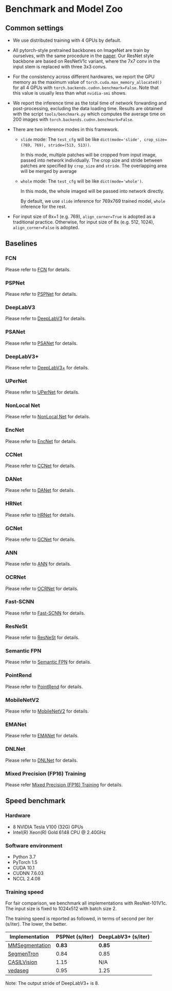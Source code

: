 # Benchmark and Model Zoo

## Common settings

* We use distributed training with 4 GPUs by default.
* All pytorch-style pretrained backbones on ImageNet are train by ourselves, with the same procedure in the [paper](https://arxiv.org/pdf/1812.01187.pdf).
  Our ResNet style backbone are based on ResNetV1c variant, where the 7x7 conv in the input stem is replaced with three 3x3 convs.
* For the consistency across different hardwares, we report the GPU memory as the maximum value of `torch.cuda.max_memory_allocated()` for all 4 GPUs with `torch.backends.cudnn.benchmark=False`.
  Note that this value is usually less than what `nvidia-smi` shows.
* We report the inference time as the total time of network forwarding and post-processing, excluding the data loading time.
  Results are obtained with the script `tools/benchmark.py` which computes the average time on 200 images with `torch.backends.cudnn.benchmark=False`.
* There are two inference modes in this framework.

  * `slide` mode: The `test_cfg` will be like `dict(mode='slide', crop_size=(769, 769), stride=(513, 513))`.

    In this mode, multiple patches will be cropped from input image, passed into network individually.
    The crop size and stride between patches are specified by `crop_size` and `stride`.
    The overlapping area will be merged by average

  * `whole` mode: The `test_cfg` will be like `dict(mode='whole')`.

    In this mode, the whole imaged will be passed into network directly.

    By default, we use `slide` inference for 769x769 trained model, `whole` inference for the rest.
* For input size of 8x+1 (e.g. 769), `align_corner=True` is adopted as a traditional practice.
  Otherwise, for input size of 8x (e.g. 512, 1024), `align_corner=False` is adopted.

## Baselines

### FCN

Please refer to [FCN](https://github.com/open-mmlab/mmsegmentation/blob/master/configs/fcn) for details.

### PSPNet

Please refer to [PSPNet](https://github.com/open-mmlab/mmsegmentation/blob/master/configs/pspnet) for details.

### DeepLabV3

Please refer to [DeepLabV3](https://github.com/open-mmlab/mmsegmentation/blob/master/configs/deeplabv3) for details.

### PSANet

Please refer to [PSANet](https://github.com/open-mmlab/mmsegmentation/blob/master/configs/psanet) for details.

### DeepLabV3+

Please refer to [DeepLabV3+](https://github.com/open-mmlab/mmsegmentation/blob/master/configs/deeplabv3plus) for details.

### UPerNet

Please refer to [UPerNet](https://github.com/open-mmlab/mmsegmentation/blob/master/configs/upernet) for details.

### NonLocal Net

Please refer to [NonLocal Net](https://github.com/open-mmlab/mmsegmentation/blob/master/configs/nlnet) for details.

### EncNet

Please refer to [EncNet](https://github.com/open-mmlab/mmsegmentation/blob/master/configs/encnet) for details.

### CCNet

Please refer to [CCNet](https://github.com/open-mmlab/mmsegmentation/blob/master/configs/ccnet) for details.

### DANet

Please refer to [DANet](https://github.com/open-mmlab/mmsegmentation/blob/master/configs/danet) for details.

### HRNet

Please refer to [HRNet](https://github.com/open-mmlab/mmsegmentation/blob/master/configs/hrnet) for details.

### GCNet

Please refer to [GCNet](https://github.com/open-mmlab/mmsegmentation/blob/master/configs/gcnet) for details.

### ANN

Please refer to [ANN](https://github.com/open-mmlab/mmsegmentation/blob/master/configs/ann) for details.

### OCRNet

Please refer to [OCRNet](https://github.com/open-mmlab/mmsegmentation/blob/master/configs/ocrnet) for details.

### Fast-SCNN

Please refer to [Fast-SCNN](https://github.com/open-mmlab/mmsegmentation/blob/master/configs/fastscnn) for details.

### ResNeSt

Please refer to [ResNeSt](https://github.com/open-mmlab/mmsegmentation/blob/master/configs/resnest) for details.

### Semantic FPN

Please refer to [Semantic FPN](https://github.com/open-mmlab/mmsegmentation/blob/master/configs/semfpn) for details.

### PointRend

Please refer to [PointRend](https://github.com/open-mmlab/mmsegmentation/blob/master/configs/point_rend) for details.

### MobileNetV2

Please refer to [MobileNetV2](https://github.com/open-mmlab/mmsegmentation/blob/master/configs/mobilenet_v2) for details.

### EMANet

Please refer to [EMANet](https://github.com/open-mmlab/mmsegmentation/blob/master/configs/emanet) for details.

### DNLNet

Please refer to [DNLNet](https://github.com/open-mmlab/mmsegmentation/blob/master/configs/dnlnet) for details.

### Mixed Precision (FP16) Training

Please refer [Mixed Precision (FP16) Training](https://github.com/open-mmlab/mmsegmentation/blob/master/configs/fp16/README.md) for details.

## Speed benchmark

### Hardware

* 8 NVIDIA Tesla V100 (32G) GPUs
* Intel(R) Xeon(R) Gold 6148 CPU @ 2.40GHz

### Software environment

* Python 3.7
* PyTorch 1.5
* CUDA 10.1
* CUDNN 7.6.03
* NCCL 2.4.08

### Training speed

For fair comparison, we benchmark all implementations with ResNet-101V1c.
The input size is fixed to 1024x512 with batch size 2.

The training speed is reported as followed, in terms of second per iter (s/iter). The lower, the better.

| Implementation | PSPNet (s/iter) | DeepLabV3+ (s/iter) |
|----------------|-----------------|---------------------|
| [MMSegmentation](https://github.com/open-mmlab/mmsegmentation)              | **0.83**       | **0.85**   |
| [SegmenTron](https://github.com/LikeLy-Journey/SegmenTron)                  | 0.84           | 0.85       |
| [CASILVision](https://github.com/CSAILVision/semantic-segmentation-pytorch) | 1.15           | N/A          |
| [vedaseg](https://github.com/Media-Smart/vedaseg)                           | 0.95           | 1.25       |

Note: The output stride of DeepLabV3+ is 8.
